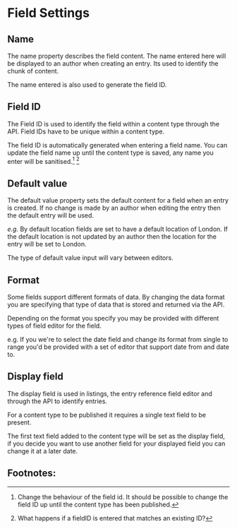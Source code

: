 # Field Settings

## Name
The name property describes the field content. The name entered here will be displayed to an author when creating an entry. Its used to identify the chunk of content.

The name entered is also used to generate the field ID. 

## Field ID
The Field ID is used to identify the field within a content type through the API. Field IDs have to be unique within a content type. 

The field ID is automatically generated when entering a field name. You can update the field name up until the content type is saved, any name you enter will be sanitised.[^1] [^2]  

## Default value
The default value property sets the default content for a field when an entry is created. If no change is made by an author when editing the entry then the default entry will be used.

*e.g.* By default location fields are set to have a default location of London. If the default location is not updated by an author then the location for the entry will be set to London.

The type of default value input will vary between editors. 

## Format
Some fields support different formats of data. By changing the data format you are specifying that type of data that is stored and returned via the API. 

Depending on the format you specify you may be provided with different types of field editor for the field.

e.g. If you we're to select the date field and change its format from single to range you'd be provided with a set of editor that support date from and date to.

## Display field
The display field is used in listings, the entry reference field editor and through the API to identify entries.

For a content type to be published it requires a single text field to be present.

The first text field added to the content type will be set as the display field, if you decide you want to use another field for your displayed field you can change it at a later date.


**Footnotes**:
----
[^1]: Change the behaviour of the field id. It should be possible to change the field ID up until the content type has been published.

[^2]: What happens if a fieldID is entered that matches an existing ID?
